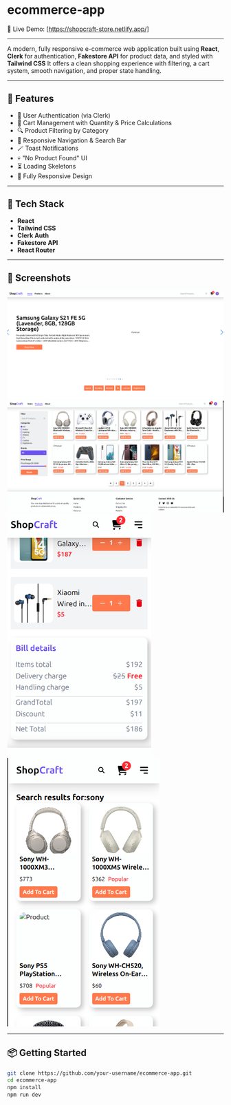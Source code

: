 # ecommerce-app

🔗 Live Demo: [https://shopcraft-store.netlify.app/]

---

A modern, fully responsive e-commerce web application built using **React**, **Clerk** for authentication, **Fakestore API** for product data, and styled with **Tailwind CSS** 
It offers a clean shopping experience with filtering, a cart system, smooth navigation, and proper state handling.

---

## 🚀 Features

- 🔐 User Authentication (via Clerk)  
- 🛒 Cart Management with Quantity & Price Calculations  
- 🔍 Product Filtering by Category  
- 🧭 Responsive Navigation & Search Bar  
- 🪄 Toast Notifications  
- 💀 "No Product Found" UI  
- ⏳ Loading Skeletons  
- 📱 Fully Responsive Design

---

## 🧰 Tech Stack

- **React**  
- **Tailwind CSS**  
- **Clerk Auth**  
- **Fakestore API**  
- **React Router**

---

## 📸 Screenshots
![alt text](./src/assets/screenshots/image.png)
![alt text](./src/assets/screenshots/image1.png)
![alt text](./src/assets/screenshots/image2.png)
![alt text](./src/assets/screenshots/image3.png)


---

## 📦 Getting Started

```bash
git clone https://github.com/your-username/ecommerce-app.git
cd ecommerce-app
npm install
npm run dev
